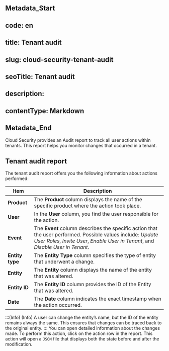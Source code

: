 ## Metadata_Start 
## code: en
## title: Tenant audit 
## slug: cloud-security-tenant-audit 
## seoTitle: Tenant audit 
## description:  
## contentType: Markdown 
## Metadata_End
Cloud Security provides an Audit report to track all user actions within tenants. This report helps you monitor changes that occurred in a tenant.



## Tenant audit report

The tenant audit report offers you the following information about actions performed:


|Item | Description |
| --- | --- |
|**Product** |The **Product** column displays the name of the specific product where the action took place. |
| **User** | In the **User** column, you find the user responsible for the action.  |
| **Event** | The **Event** column describes the specific action that the user performed. Possible values include: *Update User Roles*, *Invite User*, *Enable User in Tenant*, and *Disable User in Tenant*. |
| **Entity type** | The **Entity Type** column specifies the type of entity that underwent a change. 
**Entity** |The **Entity** column displays the name of the entity that was altered. 
| **Entity ID** | The **Entity ID** column provides the ID of the Entity that was altered.  |
| **Date**| The **Date** column indicates the exact timestamp when the action occurred.  |


:::(Info) (Info)
A user can change the entity’s name, but the ID of the entity remains always the same. This ensures that changes can be traced back to the original entity.
:::
You can open detailed information about the changes made. To perform this action, click on the action row in the report. This action will open a `JSON` file that displays both the state before and after the modification.
